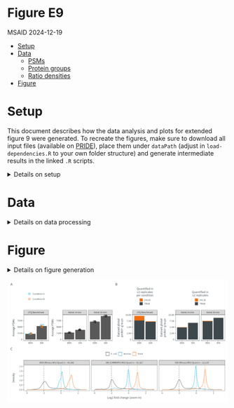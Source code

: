 # Figure E9
MSAID
2024-12-19

- [Setup](#setup)
- [Data](#data)
  - [PSMs](#psms)
  - [Protein groups](#protein-groups)
  - [Ratio densities](#ratio-densities)
- [Figure](#figure)

# Setup

This document describes how the data analysis and plots for extended
figure 9 were generated. To recreate the figures, make sure to download
all input files (available on
[PRIDE](https://www.ebi.ac.uk/pride/archive?keyword=PXD053241)), place
them under `dataPath` (adjust in `load-dependencies.R` to your own
folder structure) and generate intermediate results in the linked `.R`
scripts.

<details>
<summary>
Details on setup
</summary>

``` r
suppressMessages(source(here::here("scripts/load-dependencies.R")))
path <- file.path(here::here(), "figure-E9")
figurePath <- file.path(dataPath, "data/figure-E9")
msaid_quantified <- c("TRUE" = msaid_darkgray, "FALSE" = msaid_orange)
msaid_eFDR <- c("TRUE" = msaid_darkgray, "FALSE" = msaid_red)
msaid_organism <- c("Human" = msaid_blue, "Yeast" = msaid_orange, "E. coli" = msaid_darkgray)
```

</details>

# Data

<details>
<summary>
Details on data processing
</summary>

## PSMs

[R code to generate input files `figure-E9A-LFQ3.csv`,
`figure-E9A-Astral14.csv` and
`figure-E9A-Astral30.csv`](figure-E9AB-counts.R)

``` r
#LFQ3
countPsmLfq <- fread(file.path(figurePath, "figure-E9A-LFQ3.csv"))
countPsmLfq[, condition := factor(condition, c("DDA-CondA", "DDA-CondB", "DIA-CondA", "DIA-CondB"))]
countPsmLfq[, condition_MS := factor(gsub("^(.*)-.*$", "\\1", condition), c("DDA", "DIA"))]
countPsmLfq[, condition_org := factor(gsub("^.*-(.*)$", "\\1", condition), c("CondA", "CondB"),
                                      c("Condition A", "Condition B"))]
countPsmLfq[, type := factor("LFQ Benchmark")]

#Astral
countPsmAst14 <- fread(file.path(figurePath, "figure-E9A-Astral14.csv"))
countPsmAst14[, condition_MS := factor(condition, c("DDA", "DIA"))]
countPsmAst14[, type := factor("Astral 14 min")]

countPsmAst30 <- fread(file.path(figurePath, "figure-E9A-Astral30.csv"))
countPsmAst30[, condition_MS := factor(condition, c("DDA", "DIA"))]
countPsmAst30[, type := factor("Astral 30 min")]

countPsmAst <- rbind(countPsmAst14, countPsmAst30)

#plots
maxPsmN <- max(c(countPsmLfq$N, countPsmAst$N))

p_psmLfq <- ggplot(countPsmLfq, aes(x=condition_MS, y=N)) +
  geom_bar(stat = "summary", fun = mean) +
  geom_jitter(aes(color=condition_org), shape = 1L, width = 0.1, height = 0) +
  scale_color_manual(NULL, values = c("Condition A" = msaid_blue, "Condition B" = msaid_orange)) +
  scale_y_continuous(labels = label_number(scale_cut = cut_short_scale2()),
                     limits = c(0, maxPsmN)) +
  guides(color = guide_legend(nrow = 2)) +
  facet_grid(cols = vars(type)) +
  xlab(NULL) + ylab("Average PSMs") + theme(legend.position = "top", legend.title = element_text(hjust = 0.5))

p_psmAst <- ggplot(countPsmAst, aes(x=condition_MS, y=N)) +
  geom_bar(stat = "summary", fun = mean) +
  geom_jitter(shape = 1L, width = 0.1, height = 0) +
  scale_y_continuous(labels = label_number(scale_cut = cut_short_scale2()),
                     limits = c(0, maxPsmN)) +
  facet_grid(cols = vars(type)) +
  xlab(NULL) + ylab("Average PSMs")
```

## Protein groups

[R code to generate input files `figure-E9B-LFQ3.csv`,
`figure-E9B-Astral14.csv` and
`figure-E9B-Astral30.csv`](figure-E9AB-counts.R)

``` r
#LFQ3
countProtGrpLfq <- fread(file.path(figurePath, "figure-E9B-LFQ3.csv"))
contrasts <- c("DDA-CondA_vs_DDA-CondB", "DIA-CondA_vs_DIA-CondB")
contrastLabels <- c("DDA (Minora MS1 Quan)", "DIA (CHIMERYS MS2 Quan)")
countProtGrpLfq[, contrastLabel := factor(contrast, contrasts, contrastLabels)]
countProtGrpLfq[, condition_MS := factor(contrast, contrasts, c("DDA", "DIA"))]
countProtGrpLfq[, type := factor("LFQ Benchmark")]

#Astral
countProtGrpAst14 <- fread(file.path(figurePath, "figure-E9B-Astral14.csv"))
countProtGrpAst14[, condition := factor(condition, c("DDA", "DIA"))]
countProtGrpAst14[, type := factor("Astral 14 min")]

countProtGrpAst30 <- fread(file.path(figurePath, "figure-E9B-Astral30.csv"))
countProtGrpAst30[, condition := factor(condition, c("DDA", "DIA"))]
countProtGrpAst30[, type := factor("Astral 30 min")]

countProtGrpAst <- rbind(countProtGrpAst14, countProtGrpAst30)

#plots
maxPrtN <- max(c(countProtGrpLfq[, sum(N), by=condition_MS][, V1],
                 countProtGrpAst[, sum(N), by=.(type, condition)][, V1]))

p_prtLfq <- ggplot(countProtGrpLfq, aes(x=condition_MS, y=N, fill=isQuanMin2Each)) +
  geom_bar(stat = "identity") +
  scale_y_continuous(labels = label_number(scale_cut = cut_short_scale2()),
                     limits = c(0, maxPrtN)) +
  scale_fill_manual("Quantified in\n≥2 replicates\nper condition", values = msaid_quantified) +
  theme(legend.position = "top", legend.title = element_text(hjust = 0.5)) +
  guides(fill = guide_legend(nrow = 2, direction = "vertical")) +
  facet_grid(cols = vars(type)) +
  xlab(NULL) + ylab("Dataset global\nprotein groups")

p_prtAst <- ggplot(countProtGrpAst, aes(x=condition, y=N, fill=isQuanMin2)) +
  geom_bar(stat = "identity") +
  facet_grid(cols = vars(type)) +
  scale_y_continuous(labels = label_number(scale_cut = cut_short_scale2()),
                     limits = c(0, maxPrtN)) +
  scale_fill_manual("Quantified in\n≥2 replicates", values = msaid_quantified) +
  guides(fill = guide_legend(nrow = 2, direction = "vertical")) +
  theme(legend.position = "top", legend.title = element_text(hjust = 0.5)) +
  xlab(NULL) + ylab("Dataset global\nprotein groups")
```

## Ratio densities

[R code to generate input file
`figure-E9C-density.csv`](figure-E9C-density.R)

``` r
organismLabels <- c("E. coli", "Human", "Yeast")
organismRatios <- setNames(log2(c(0.25, 1, 2)), organismLabels)
dtLines <- data.table(YINTERCEPT = organismRatios, organism = factor(organismLabels))

dtRatios <- fread(file.path(figurePath, "figure-E9C-density.csv"))
dtRatios[, organism := factor(organism, organismLabels)]
contrastLabels <- c("DDA (Minora MS1 Quan)",
                    "DIA (Minora MS1 Quan)",
                    "DIA (CHIMERYS MS2 Quan)")
dtRatios[, contrastLabel := factor(contrastLabel, contrastLabels)]
dtRatios[, nRatios := .N, by=contrastLabel]
dtRatios[, contrasLabelN := paste0(contrastLabel, " n = ", format(nRatios, big.mark=",", trim=T))]

p_ratio <- ggplot(dtRatios, aes(x=ratio, color=organism)) +
  geom_density(linewidth=0.25) +
  geom_vline(data=dtLines, aes(xintercept=YINTERCEPT, color=organism),
             linetype = "dashed", linewidth = 0.25, show.legend = F) +
  scale_color_manual(NULL, values = msaid_organism) +
  scale_x_continuous(breaks = pretty_breaks(), limits = c(-4, 3)) +
  guides(fill = guide_legend(override.aes = list(color = NA, size = 2))) +
  facet_grid(cols = vars(contrasLabelN)) +
  xlab("Log2 fold change (zoom-in)") + ylab("Density") +
  theme(legend.position = "top")
```

</details>

# Figure

<details>
<summary>
Details on figure generation
</summary>

``` r
p_design <- c("ABBCDD\nEEEEEE")
p_annotation <- list(c("A", "", "B", "", "C"))

p <- p_psmLfq + p_psmAst + p_prtLfq + p_prtAst + p_ratio +
  plot_layout(design = p_design, heights = c(1, 1)) +
  plot_annotation(tag_levels = p_annotation)

ggsave2(file.path(path, "figure-E9.pdf"), plot = p,
        width = 180, height = 100, units = "mm", device = cairo_pdf)
```

    Warning: Removed 1919 rows containing non-finite outside the scale range
    (`stat_density()`).

``` r
ggsave2(file.path(path, "figure-E9.png"), plot = p,
        width = 180, height = 100, units = "mm")
```

    Warning: Removed 1919 rows containing non-finite outside the scale range
    (`stat_density()`).

</details>

![figure-E9](figure-E9.png)
